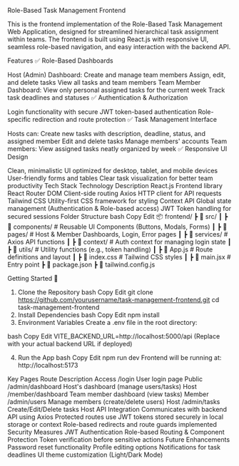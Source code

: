 Role-Based Task Management Frontend



This is the frontend implementation of the Role-Based Task Management Web Application, designed for streamlined hierarchical task assignment within teams.
The frontend is built using React.js with responsive UI, seamless role-based navigation, and easy interaction with the backend API.

Features
✅ Role-Based Dashboards

Host (Admin) Dashboard:
Create and manage team members
Assign, edit, and delete tasks
View all tasks and team members
Team Member Dashboard:
View only personal assigned tasks for the current week
Track task deadlines and statuses
✅ Authentication & Authorization

Login functionality with secure JWT token-based authentication
Role-specific redirection and route protection
✅ Task Management Interface

Hosts can:
Create new tasks with description, deadline, status, and assigned member
Edit and delete tasks
Manage members' accounts
Team members:
View assigned tasks neatly organized by week
✅ Responsive UI Design

Clean, minimalistic UI optimized for desktop, tablet, and mobile devices
User-friendly forms and tables
Clear task visualization for better team productivity
Tech Stack
Technology	Description
React.js	Frontend library
React Router DOM	Client-side routing
Axios	HTTP client for API requests
Tailwind CSS	Utility-first CSS framework for styling
Context API	Global state management (Authentication & Role-based access)
JWT	Token handling for secured sessions
Folder Structure
bash
Copy
Edit
📦 frontend/
 ┣ 📂 src/
 ┃ ┣ 📂 components/      # Reusable UI Components (Buttons, Modals, Forms)
 ┃ ┣ 📂 pages/           # Host & Member Dashboards, Login, Error pages
 ┃ ┣ 📂 services/        # Axios API functions
 ┃ ┣ 📂 context/         # Auth context for managing login state
 ┃ ┣ 📂 utils/           # Utility functions (e.g., token handling)
 ┃ ┣ 📄 App.js           # Route definitions and layout
 ┃ ┣ 📄 index.css        # Tailwind CSS styles
 ┃ ┣ 📄 main.jsx         # Entry point
 ┣ 📄 package.json
 ┣ 📄 tailwind.config.js

 
Getting Started 🚀


1. Clone the Repository
bash
Copy
Edit
git clone https://github.com/yourusername/task-management-frontend.git
cd task-management-frontend
2. Install Dependencies
bash
Copy
Edit
npm install
3. Environment Variables
Create a .env file in the root directory:

bash
Copy
Edit
VITE_BACKEND_URL=http://localhost:5000/api
(Replace with your actual backend URL if deployed)

4. Run the App
bash
Copy
Edit
npm run dev
Frontend will be running at:
http://localhost:5173

Key Pages
Route	Description	Access
/login	User login page	Public
/admin/dashboard	Host's dashboard (manage users/tasks)	Host
/member/dashboard	Team member dashboard (view tasks)	Member
/admin/users	Manage members (create/delete users)	Host
/admin/tasks	Create/Edit/Delete tasks	Host
API Integration
Communicates with backend API using Axios
Protected routes use JWT tokens stored securely in local storage or context
Role-based redirects and route guards implemented
Security Measures
JWT Authentication
Role-based Routing & Component Protection
Token verification before sensitive actions
Future Enhancements
Password reset functionality
Profile editing options
Notifications for task deadlines
UI theme customization (Light/Dark Mode)
